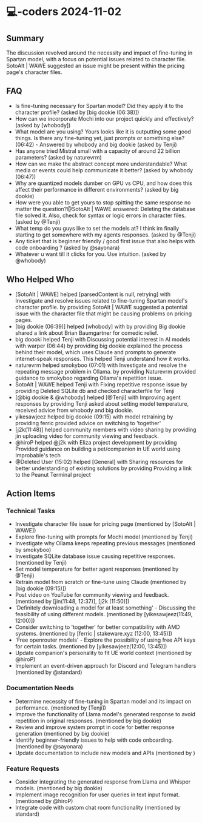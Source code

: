 # 💻-coders 2024-11-02

## Summary
The discussion revolved around the necessity and impact of fine-tuning in Spartan model, with a focus on potential issues related to character file. SotoAlt | WAWE suggested an issue might be present within the pricing page's character files.

## FAQ
- Is fine-tuning necessary for Spartan model? Did they apply it to the character profile? (asked by [big dookie (06:38)])
- How can we incorporate Mochi into our project quickly and effectively? (asked by [whobody])
- What model are you using? Yours looks like it is outputting some good things. Is there any fine-tuning yet, just prompts or something else? (06:42) - Answered by whobody and big dookie (asked by Tenji)
- Has anyone tried Mistral small with a capacity of around 22 billion parameters? (asked by naturevrm)
- How can we make the abstract concept more understandable? What media or events could help communicate it better? (asked by whobody (06:47))
- Why are quantized models dumber on GPU vs CPU, and how does this affect their performance in different environments? (asked by big dookie)
- How were you able to get yours to stop spitting the same response no matter the question?@SotoAlt | WAWE answered: Deleting the database file solved it. Also, check for syntax or logic errors in character files. (asked by @Tenji)
- What temp do you guys like to set the models at? I think im finally starting to get somewhere with my agents responses. (asked by @Tenji)
- Any ticket that is beginner friendly / good first issue that also helps with code onboarding ? (asked by @sayonara)
- Whatever u want till it clicks for you. Use intuition. (asked by @whobody)

## Who Helped Who
- [SotoAlt | WAWE] helped [parsedContent is null, retrying] with Investigate and resolve issues related to fine-tuning Spartan model's character profile. by providing SotoAlt | WAWE suggested a potential issue with the character file that might be causing problems on pricing pages.
- [big dookie (06:39)] helped [whobody] with  by providing Big dookie shared a link about Brian Baumgartner for comedic relief.
- big doooki helped Tenji with Discussing potential interest in AI models with warper (06:44) by providing big dookie explained the process behind their model, which uses Claude and prompts to generate internet-speak responses. This helped Tenji understand how it works.
- naturevrm helped smokyboo (07:01) with Investigate and resolve the repeating message problem in Ollama. by providing Naturevrm provided guidance to smokyboo regarding Ollama's repetition issue.
- SotoAlt | WAWE helped Tenji with Fixing repetitive response issue by providing Deleted SQLite db and checked characterfile for Tenji
- [@big dookie & @whobody] helped [@Tenji] with Improving agent responses by providing Tenji asked about setting model temperature, received advice from whobody and big dookie.
- yikesawjeez helped big dookie (09:15) with model retraining by providing ferric provided advice on switching to 'together'
- [j2k(11:48)] helped community members with video sharing by providing jin uploading video for community viewing and feedback.
- @hiroP helped @j2k with Eliza project development by providing Provided guidance on building a pet/companion in UE world using Improbable's tech
- @Deleted User (15:02) helped [General] with Sharing resources for better understanding of existing solutions by providing Providing a link to the Peanut Terminal project

## Action Items

### Technical Tasks
- Investigate character file issue for pricing page (mentioned by [SotoAlt | WAWE])
- Explore fine-tuning with prompts for Mochi model (mentioned by Tenji)
- Investigate why Ollama keeps repeating previous messages (mentioned by smokyboo)
- Investigate SQLite database issue causing repetitive responses. (mentioned by Tenji)
- Set model temperature for better agent responses (mentioned by @Tenji)
- Retrain model from scratch or fine-tune using Claude (mentioned by [big dookie (09:15)])
- Post video on YouTube for community viewing and feedback. (mentioned by [jin(11:48, 12:37)], [j2k (11:50)])
- 'Definitely downloading a model for at least something' - Discussing the feasibility of using different models. (mentioned by [yikesawjeez(11:49, 12:00)])
- Consider switching to 'together' for better compatibility with AMD systems. (mentioned by [ferric | stakeware.xyz (12:00, 13:45)])
- 'Free openrouter models' - Explore the possibility of using free API keys for certain tasks. (mentioned by [yikesawjeez(12:00, 13:45)])
- Update companion's personality to fit UE world context (mentioned by @hiroP)
- Implement an event-driven approach for Discord and Telegram handlers (mentioned by @standard)

### Documentation Needs
- Determine necessity of fine-tuning in Spartan model and its impact on performance. (mentioned by [Tenji])
- Improve the functionality of Llama model's generated response to avoid repetition in original responses. (mentioned by big dookie)
- Review and improve system prompt in code for better response generation (mentioned by big dookie)
- Identify beginner-friendly issues to help with code onboarding. (mentioned by @sayonara)
- Update documentation to include new models and APIs (mentioned by )

### Feature Requests
- Consider integrating the generated response from Llama and Whisper models. (mentioned by big dookie)
- Implement image recognition for user queries in text input format. (mentioned by @hiroP)
- Integrate code with custom chat room functionality (mentioned by standard)